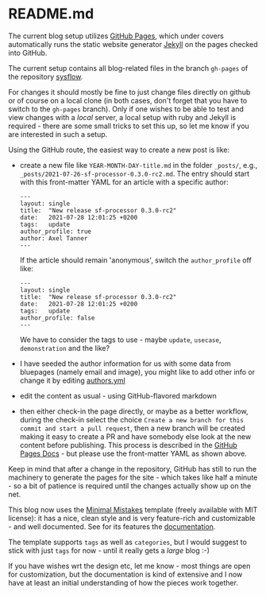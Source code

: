 # README.md

The current blog setup utilizes [GitHub Pages](https://pages.github.com/), which under covers automatically runs the static website generator
[Jekyll](https://jekyllrb.com/) on the pages checked into GitHub.

The current setup contains all blog-related files in the branch `gh-pages` of the repository [sysflow](https://github.com/sysflow-telemetry/sysflow).

For changes it should mostly be fine to just change files directly on github or of course on a local clone (in both cases, don't forget that you have to switch to the `gh-pages` branch). Only if one wishes to be able to test and view changes with a _local_ server, a local setup with ruby and Jekyll is required - there are some small tricks to set this up, so let me know if you are interested in such a setup.

Using the GitHub route, the easiest way to create a new post is like:

- create a new file like `YEAR-MONTH-DAY-title.md` in the folder `_posts/`, e.g., `_posts/2021-07-26-sf-processor-0.3.0-rc2.md`.
  The entry should start with this front-matter YAML for an article with a specific author:
  ```
  ---
  layout: single
  title:  "New release sf-processor 0.3.0-rc2"
  date:   2021-07-28 12:01:25 +0200
  tags:   update
  author_profile: true
  author: Axel Tanner
  ---
  ```
  If the article should remain 'anonymous', switch the `author_profile` off like:
  ```
  ---
  layout: single
  title:  "New release sf-processor 0.3.0-rc2"
  date:   2021-07-28 12:01:25 +0200
  tags:   update
  author_profile: false
  ---
  ```
  We have to consider the tags to use - maybe `update`, `usecase`, `demonstration` and the like?
- I have seeded the author information for us with some data from bluepages (namely email and image), you might like to add other info or change it by editing [authors.yml](https://github.com/sysflow-telemetry/sysflow/blob/gh-pages/_data/authors.yml)

- edit the content as usual - using GitHub-flavored markdown
- then either check-in the page directly, or maybe as a better workflow, during the check-in select the choice `Create a new branch for this commit and start a pull request`, then a new branch will be created making it easy to create a PR and have somebody else look at the new content before publishing. This process is described in the [GitHub Pages Docs](https://docs.github.com/en/pages/setting-up-a-github-pages-site-with-jekyll/adding-content-to-your-github-pages-site-using-jekyll#adding-a-new-post-to-your-site) - but please use the front-matter YAML as shown above.

Keep in mind that after a change in the repository, GitHub has still to run the machinery to generate the pages for the site - which takes like half a minute - so a bit of patience is required until the changes actually show up on the net.

This blog now uses the [Minimal Mistakes](https://mmistakes.github.io/minimal-mistakes/) template (freely available with MIT license): it has a nice, clean style and is very feature-rich and customizable - and well documented.
See for its features the [documentation](https://mmistakes.github.io/minimal-mistakes/docs/quick-start-guide/).

The template supports `tags` as well as `categories`, but I would suggest to stick with just `tags` for now - until it really gets a _large_ blog :-)

If you have wishes wrt the design etc, let me know - most things are open for customization, but the documentation is kind of extensive and I now have at least an initial understanding of how the pieces work together.
